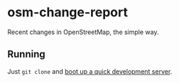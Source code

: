 # osm-change-report

Recent changes in OpenStreetMap, the simple way.

## Running

Just `git clone` and [boot up a quick development server](https://gist.github.com/tmcw/4989751).
